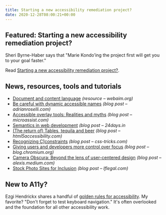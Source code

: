 ```yaml
---
title: Starting a new accessibility remediation project?
date: 2020-12-28T08:00:21+00:00
---
```


## Featured: Starting a new accessibility remediation project?

Sheri Byrne-Haber says that "Marie Kondo’ing the project first will get you to your goal faster."

Read [Starting a new accessibility remediation project?](https://uxdesign.cc/starting-a-new-accessibility-remediation-project-5559e30e94a).

## News, resources, tools and tutorials

* [Document and content language](https://webaim.org/techniques/language/) _(resource – webaim.org)_
* [Be careful with dynamic accessible names](https://adrianroselli.com/2020/12/be-careful-with-dynamic-accessible-names.html) _(blog post – adrianroselli.com)_
* [Accessible overlay tools: Realities and myths](https://www.microassist.com/digital-accessibility/accessible-overlay-tools-realities-and-myths/) _(blog post – microassist.com)_
* [Semantics in web development](https://24days.in/umbraco-cms/2020/semantics-in-web-development/) _(blog post – 24days.in_
* [(The return of) Tables, tequila and beer](https://html5accessibility.com/stuff/2020/12/22/the-return-of-tables-tequila-and-beer/) _(blog post – html5accessibility.com)_
* [Recognizing C\]constraints](https://css-tricks.com/recognizing-constraints/) _(blog post – css-tricks.com)_
* [Giving users and developers more control over focus](https://blog.chromium.org/2020/09/giving-users-and-developers-more.html) _(blog post – blog.chromium.org)_
* [Camera Obscura: Beyond the lens of user-centered design](https://alexis.medium.com/camera-obscura-beyond-the-lens-of-user-centered-design-631bb4f37594) _(blog post – alexis.medium.com)_
* [Stock Photo Sites for Inclusion](https://www.lflegal.com/2020/12/disability-diverse-photos/) _(blog post – lflegal.com)_

## New to A11y?

Ezgi Hendrickx shares a handful of [golden rules for accessibility](https://dev.to/ezgihendrickx/11-golden-rules-for-a11y-146c). My favorite? "Don't forget to test keyboard navigation." It's often overlooked and the foundation for all other accessibility work.